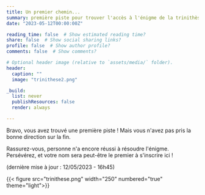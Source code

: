 ```yaml
---
title: Un premier chemin...
summary: première piste pour trouver l'accès à l'énigme de la trinithèse
date: "2023-05-12T00:00:00Z"

reading_time: false  # Show estimated reading time?
share: false  # Show social sharing links?
profile: false  # Show author profile?
comments: false  # Show comments?

# Optional header image (relative to `assets/media/` folder).
header:
  caption: ""
  image: "trinithese2.png"

_build:
  list: never
  publishResources: false
  render: always

---
```

Bravo, vous avez trouvé une première piste ! Mais vous n'avez pas pris la bonne direction sur la fin.

Rassurez-vous, personne n'a encore réussi à résoudre l'énigme.
Persévérez, et votre nom sera peut-être le premier à s'inscrire ici !

(dernière mise à jour : 12/05/2023 - 16h45)


{{< figure src="trinithese.png" width="250" numbered="true" theme="light">}}
